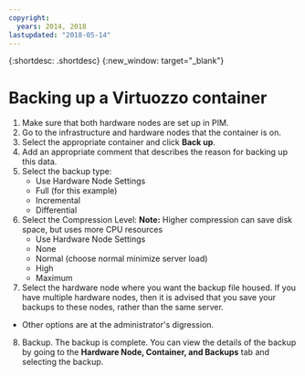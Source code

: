 ```yaml
---
copyright:
  years: 2014, 2018
lastupdated: "2018-05-14"
---
```

{:shortdesc: .shortdesc}
{:new_window: target="_blank"}

# Backing up a Virtuozzo container

1. Make sure that both hardware nodes are set up in PIM.
2. Go to the infrastructure and hardware nodes that the container is on.
3. Select the appropriate container and click **Back up**.
4. Add an appropriate comment that describes the reason for backing up this data.
5. Select the backup type:
   * Use Hardware Node Settings
   * Full (for this example)
   * Incremental
   * Differential
6. Select the Compression Level: **Note:** Higher compression can save disk space, but uses more CPU resources
   * Use Hardware Node Settings
   * None
   * Normal (choose normal minimize server load)
   * High
   * Maximum
7. Select the hardware node where you want the backup file housed. If you have multiple hardware nodes, then it is advised that you save your backups to these nodes, rather than the same server.
  * Other options are at the administrator's digression.
8. Backup. The backup is complete. You can view the details of the backup by going to the **Hardware Node, Container, and Backups** tab and selecting the backup. 

